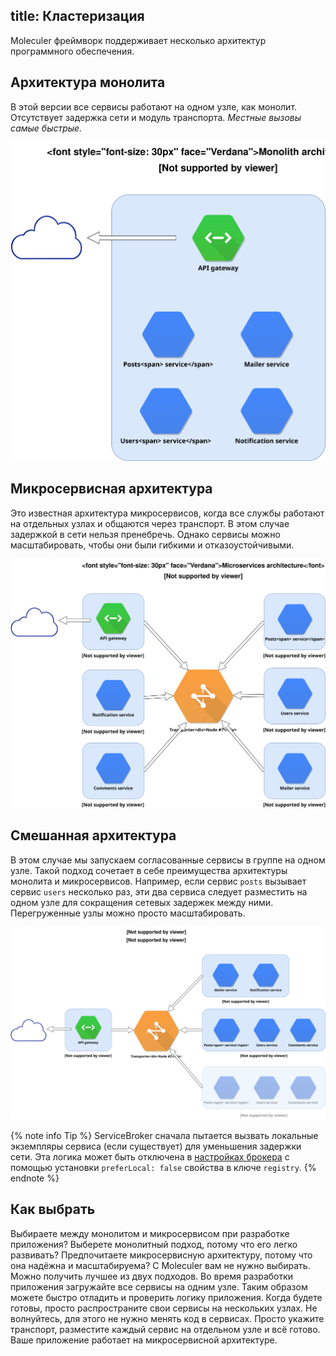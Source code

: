 title: Кластеризация
---
Moleculer фреймворк поддерживает несколько архитектур программного обеспечения.

## Архитектура монолита
В этой версии все сервисы работают на одном узле, как монолит. Отсутствует задержка сети и модуль транспорта. _Местные вызовы самые быстрые._

![Архитектура монолита](assets/architectures/monolith.svg)

## Микросервисная архитектура
Это известная архитектура микросервисов, когда все службы работают на отдельных узлах и общаются через транспорт. В этом случае задержкой в сети нельзя пренебречь. Однако сервисы можно масштабировать, чтобы они были гибкими и отказоустойчивыми.

![Микросервисная архитектура](assets/architectures/microservices.svg)

## Смешанная архитектура
В этом случае мы запускаем согласованные сервисы в группе на одном узле. Такой подход сочетает в себе преимущества архитектуры монолита и микросервисов. Например, если сервис `posts` вызывает сервис `users` несколько раз, эти два сервиса следует разместить на одном узле для сокращения сетевых задержек между ними. Перегруженные узлы можно просто масштабировать.

![Смешанная архитектура](assets/architectures/mixed.svg)

{% note info Tip %}
ServiceBroker сначала пытается вызвать локальные экземпляры сервиса (если существует) для уменьшения задержки сети. Эта логика может быть отключена в [настройках брокера](configuration.html#Broker-options) с помощью установки `preferLocal: false` свойства в ключе `registry`.
{% endnote %}

## Как выбрать
Выбираете между монолитом и микросервисом при разработке приложения? Выберете монолитный подход, потому что его легко развивать? Предпочитаете микросервисную архитектуру, потому что она надёжна и масштабируема? С Moleculer вам не нужно выбирать. Можно получить лучшее из двух подходов. Во время разработки приложения загружайте все сервисы на одним узле. Таким образом можете быстро отладить и проверить логику приложения. Когда будете готовы, просто распространите свои сервисы на нескольких узлах. Не волнуйтесь, для этого не нужно менять код в сервисах. Просто укажите транспорт, разместите каждый сервис на отдельном узле и всё готово. Ваше приложение работает на микросервисной архитектуре.